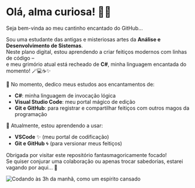 # Olá, alma curiosa! 👻💫  
Seja bem-vinda ao meu cantinho encantado do GitHub...

Sou uma estudante das antigas e misteriosas artes da **Análise e Desenvolvimento de Sistemas**.  
Neste plano digital, estou aprendendo a criar feitiços modernos com linhas de código –  
e meu grimório atual está recheado de **C#**, minha linguagem encantada do momento! 🪄💻☕✨

🌿 No momento, dedico meus estudos aos encantamentos de:
- **C#**: minha linguagem de invocação lógica
- **Visual Studio Code**: meu portal mágico de edição
- **Git e GitHub**: para registrar e compartilhar feitiços com outros magos da programação

🧰 Atualmente, estou aprendendo a usar:
- **VSCode** ✨ (meu portal de codificação)
- **Git e GitHub** 🌀 (para versionar meus feitiços)
 
Obrigada por visitar este repositório fantasmagoricamente focado!  
Se quiser conjurar uma colaboração ou apenas trocar sabedorias, estarei vagando por aqui... 🔮

 ![Codando às 3h da manhã, como um espírito cansado](https://i.pinimg.com/originals/f0/f0/d9/f0f0d932d6e39c7af5aa305cbd8da735.gif)


